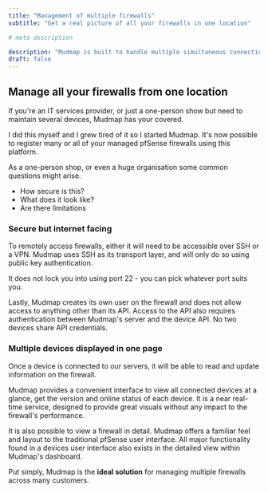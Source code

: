 ```yaml
---
title: "Management of multiple firewalls"
subtitle: "Get a real picture of all your firewalls in one location"

# meta description

description: "Mudmap is built to handle multiple simultaneous connections"
draft: false
---
```


## Manage all your firewalls from one location

If you're an IT services provider, or just a one-person show but need to
maintain several devices, Mudmap has your covered.

I did this myself and I grew tired of it so I started Mudmap. It's now possible
to register many or all of your managed pfSense firewalls using this platform.

As a one-person shop, or even a huge organisation some common questions might
arise.

- How secure is this? 
- What does it look like?
- Are there limitations 
  
### Secure but internet facing 

To remotely access firewalls, either it will need to be
accessible over SSH or a VPN. Mudmap uses SSH as its transport layer, and will
only do so using public key authentication.

It does not lock you into using port 22 - you can pick whatever port suits you.

Lastly, Mudmap creates its own user on the firewall and does not allow access
to anything other than its API. Access to the API also requires authentication
between Mudmap's server and the device API. No two devices share API
credentials.

### Multiple devices displayed in one page 
Once a device is connected to our
servers, it will be able to read and update information on the firewall.

Mudmap provides a convenient interface to view all connected devices at a
glance, get the version and online status of each device. It is a near
real-time service, designed to provide great visuals without any impact to the
firewall's performance.

It is also possible to view a firewall in detail. Mudmap offers a familiar feel
and layout to the traditional pfSense user interface. All major functionality
found in a devices user interface also exists in the detailed view within
Mudmap's dashboard.

Put simply, Mudmap is the **ideal solution** for managing multiple firewalls across
many customers.

